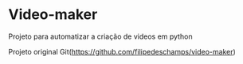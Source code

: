 # Video-maker

Projeto para automatizar a criação de videos em python

Projeto original
Git(https://github.com/filipedeschamps/video-maker)
